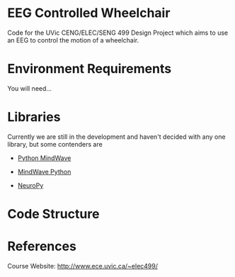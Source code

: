 # EEG Controlled Wheelchair

Code for the UVic CENG/ELEC/SENG 499 Design Project which aims to use an EEG to control the motion of a wheelchair.

# Environment Requirements

You will need...

# Libraries

Currently we are still in the development and haven't decided with any one library, but some contenders are

- [Python MindWave](https://github.com/akloster/python-mindwave)

- [MindWave Python](https://github.com/BarkleyUS/mindwave-python)

- [NeuroPy](https://github.com/lihas/NeuroPy/)

# Code Structure

# References

Course Website: http://www.ece.uvic.ca/~elec499/